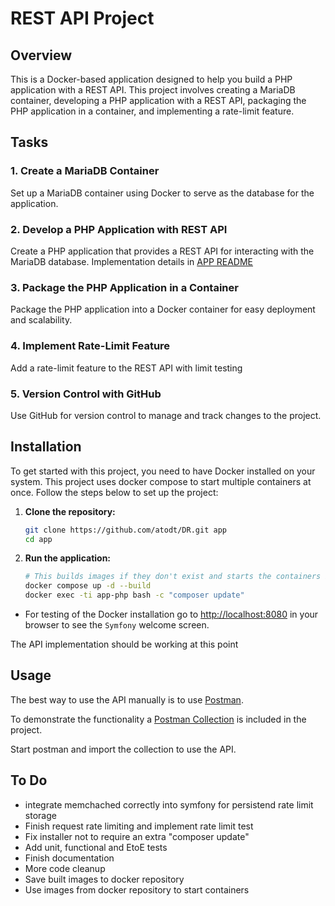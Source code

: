 # REST API Project

## Overview

This is a Docker-based application designed to help you build a PHP application with a REST API. This project involves creating a MariaDB container, developing a PHP application with a REST API, packaging the PHP application in a container, and implementing a rate-limit feature.

## Tasks

### 1. Create a MariaDB Container
Set up a MariaDB container using Docker to serve as the database for the application.

### 2. Develop a PHP Application with REST API
Create a PHP application that provides a REST API for interacting with the MariaDB database.
Implementation details in [APP README](app/docs/README.md)

### 3. Package the PHP Application in a Container
Package the PHP application into a Docker container for easy deployment and scalability.

### 4. Implement Rate-Limit Feature
Add a rate-limit feature to the REST API with limit testing

### 5. Version Control with GitHub
Use GitHub for version control to manage and track changes to the project.

## Installation

To get started with this project, you need to have Docker installed on your system. 
This project uses docker compose to start multiple containers at once.
Follow the steps below to set up the project:

1. **Clone the repository:**
    ```sh
    git clone https://github.com/atodt/DR.git app
    cd app
    ```

2. **Run the application:** 
   ```sh
   # This builds images if they don't exist and starts the containers in the docker stack after.
   docker compose up -d --build
   docker exec -ti app-php bash -c "composer update"
   ```

- For testing of the Docker installation go to [http://localhost:8080](http://localhost:8080) 
  in your browser to see the ``Symfony`` welcome screen.

The API implementation should be working at this point

## Usage
The best way to use the API manually is to use [Postman](https://www.postman.com).

To demonstrate the functionality a [Postman Collection](app/docs/DR.postman_collection.json)
is included in the project.

Start postman and import the collection to use the API.

## To Do
- integrate memchached correctly into symfony for persistend rate limit storage
- Finish request rate limiting and implement rate limit test 
- Fix installer not to require an extra "composer update"
- Add unit, functional and EtoE tests
- Finish documentation
- More code cleanup 
- Save built images to docker repository
- Use images from docker repository to start containers 